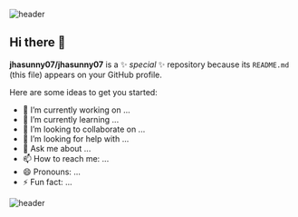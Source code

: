 ![header](https://capsule-render.vercel.app/api?type=wave&color=auto&height=300&section=header&text=Sunny%20Jha&fontSize=90)

## Hi there 👋


**jhasunny07/jhasunny07** is a ✨ _special_ ✨ repository because its `README.md` (this file) appears on your GitHub profile.

Here are some ideas to get you started:

- 🔭 I’m currently working on ...
- 🌱 I’m currently learning ...
- 👯 I’m looking to collaborate on ...
- 🤔 I’m looking for help with ...
- 💬 Ask me about ...
- 📫 How to reach me: ...
- 😄 Pronouns: ...
- ⚡ Fun fact: ...


![header](https://capsule-render.vercel.app/api?type=rounded&color=gradient&text=%20asdf%20&height=300&fontSize=100&textBg=true)
